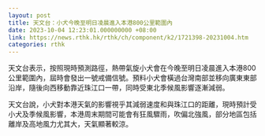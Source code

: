 ```yaml
---
layout: post
title: 天文台：小犬今晚至明日凌晨進入本港800公里範圍內
date: 2023-10-04 12:23:01.000000000 +08:00
link: https://news.rthk.hk/rthk/ch/component/k2/1721398-20231004.htm
categories: rthk
---
```


天文台表示，按照現時預測路徑，熱帶氣旋小犬會在今晚至明日凌晨進入本港800公里範圍內，屆時會發出一號戒備信號。預料小犬會橫過台灣南部並移向廣東東部沿岸，隨後向西移動靠近珠江口一帶，同時受東北季候風影響逐漸減弱。

天文台說，小犬對本港天氣的影響視乎其減弱速度和與珠江口的距離，現時預計受小犬及季候風影響，本港周末期間可能會有狂風驟雨，吹偏北強風，部分地區包括離岸及高地風力尤其大，天氣顯著較涼。
